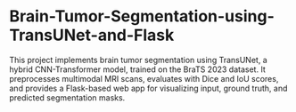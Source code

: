 # Brain-Tumor-Segmentation-using-TransUNet-and-Flask
This project implements brain tumor segmentation using TransUNet, a hybrid CNN-Transformer model, trained on the BraTS 2023 dataset. It preprocesses multimodal MRI scans, evaluates with Dice and IoU scores, and provides a Flask-based web app for visualizing input, ground truth, and predicted segmentation masks.
